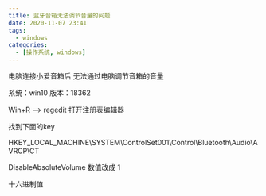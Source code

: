 ```yaml
---
title: 蓝牙音箱无法调节音量的问题
date: 2020-11-07 23:41
tags: 
  - windows
categories:
  - [操作系统, windows]
---
```


电脑连接小爱音箱后 无法通过电脑调节音箱的音量

系统：win10
版本：18362

Win+R --> regedit  打开注册表编辑器

找到下面的key

HKEY_LOCAL_MACHINE\SYSTEM\ControlSet001\Control\Bluetooth\Audio\AVRCP\CT

DisableAbsoluteVolume 数值改成 1

十六进制值
